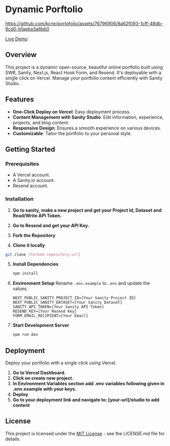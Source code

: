 
# Dynamic Porftolio 


https://github.com/kcne/portofolio/assets/76796906/8a62f093-1cff-48db-9cd0-b1aeba3a6bb0

[Live Demo](https://portofolio-beta-three.vercel.app/)


## Overview

This project is a dynamic open-source, beautiful online portfolio built using SWR, Sanity, Next.js, React Hook Form, and Resend. It's deployable with a single click on Vercel. Manage your portfolio content efficiently with Sanity Studio.

## Features

- **One-Click Deploy on Vercel**: Easy deployment process.
- **Content Management with Sanity Studio**: Edit information, experience, projects, and blog content.
- **Responsive Design**: Ensures a smooth experience on various devices.
- **Customizable**: Tailor the portfolio to your personal style.

## Getting Started

### Prerequisites

- A Vercel account.
- A Sanity.io account. 
- Resend account.

### Installation


1. **Go to sanity, make a new project and get your Project Id, Dataset and Read/Write API Token.**
2. **Go to Resend and get your API Key.**
3. **Fork the Repository**

4. **Clone it locally**
```bash
git clone [forked-repository-url]
```
5. **Install Dependencies**

   ```bash
   npm install
   ```

6. **Environment Setup**
   Rename `.env.example` to `.env` and update the values.

   ```env
   NEXT_PUBLIC_SANITY_PROJECT_ID=[Your Sanity Project ID]
   NEXT_PUBLIC_SANITY_DATASET=[Your Sanity Dataset]
   SANITY_API_TOKEN=[Your Sanity API Token]
   RESEND_KEY=[Your Resend Key]
   FORM_EMAIL_RECIPIENT=[Your Email]
   ```

7. **Start Development Server**
   ```bash
   npm run dev
   ```

## Deployment

Deploy your portfolio with a single click using Vercel. 

1. **Go to Vercel Dashboard.**
2. **Click on create new project.**
3. **In Environment Variables section add .env variables following given in .env.example with your keys.**
4. **Deploy**
5. **Go to your deployment link and navigate to: [your-url]/studio to add content**




## License

This project is licensed under the [MIT License](LICENSE.md) - see the LICENSE.md file for details.

